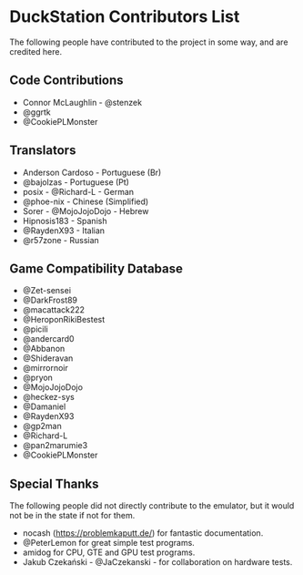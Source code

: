 # DuckStation Contributors List
The following people have contributed to the project in some way, and are credited here.

## Code Contributions
- Connor McLaughlin - @stenzek
- @ggrtk
- @CookiePLMonster

## Translators
- Anderson Cardoso - Portuguese (Br)
- @bajolzas - Portuguese (Pt)
- posix - @Richard-L - German
- @phoe-nix - Chinese (Simplified)
- Sorer - @MojoJojoDojo - Hebrew
- Hipnosis183 - Spanish
- @RaydenX93 - Italian
- @r57zone - Russian

## Game Compatibility Database
 - @Zet-sensei
 - @DarkFrost89
 - @macattack222
 - @HeroponRikiBestest
 - @picili
 - @andercard0
 - @Abbanon
 - @Shideravan
 - @mirrornoir
 - @pryon
 - @MojoJojoDojo
 - @heckez-sys
 - @Damaniel
 - @RaydenX93
 - @gp2man
 - @Richard-L
 - @pan2marumie3
 - @CookiePLMonster

## Special Thanks
The following people did not directly contribute to the emulator, but it would not be in the state if not for them.
 - nocash (https://problemkaputt.de/) for fantastic documentation.
 - @PeterLemon for great simple test programs.
 - amidog for CPU, GTE and GPU test programs.
 - Jakub Czekański - @JaCzekanski - for collaboration on hardware tests.

